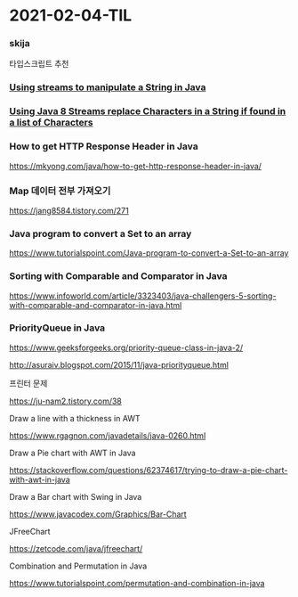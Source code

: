 # 2021-02-04-TIL

### skija

타입스크립트 추천

### [Using streams to manipulate a String in Java](https://stackoverflow.com/questions/31977356/using-streams-to-manipulate-a-string)

### [Using Java 8 Streams replace Characters in a String if found in a list of Characters](https://stackoverflow.com/questions/47204693/using-java-8-streams-replace-characters-in-a-string-if-found-in-a-list-of-charac)

### How to get HTTP Response Header in Java

https://mkyong.com/java/how-to-get-http-response-header-in-java/

### Map 데이터 전부 가져오기

https://jang8584.tistory.com/271

### Java program to convert a Set to an array

https://www.tutorialspoint.com/Java-program-to-convert-a-Set-to-an-array

### Sorting with Comparable and Comparator in Java

https://www.infoworld.com/article/3323403/java-challengers-5-sorting-with-comparable-and-comparator-in-java.html

### PriorityQueue in Java

https://www.geeksforgeeks.org/priority-queue-class-in-java-2/

http://asuraiv.blogspot.com/2015/11/java-priorityqueue.html

프린터 문제

https://ju-nam2.tistory.com/38

Draw a line with a thickness in AWT

https://www.rgagnon.com/javadetails/java-0260.html

Draw a Pie chart with AWT in Java

https://stackoverflow.com/questions/62374617/trying-to-draw-a-pie-chart-with-awt-in-java

Draw a Bar chart with Swing in Java

https://www.javacodex.com/Graphics/Bar-Chart

JFreeChart

https://zetcode.com/java/jfreechart/

Combination and Permutation in Java

https://www.tutorialspoint.com/permutation-and-combination-in-java

